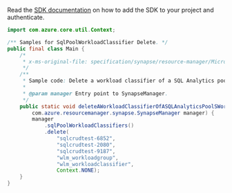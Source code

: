 Read the [SDK documentation](https://github.com/Azure/azure-sdk-for-java/blob/azure-resourcemanager-synapse_1.0.0-beta.5/sdk/synapse/azure-resourcemanager-synapse/README.md) on how to add the SDK to your project and authenticate.

```java
import com.azure.core.util.Context;

/** Samples for SqlPoolWorkloadClassifier Delete. */
public final class Main {
    /*
     * x-ms-original-file: specification/synapse/resource-manager/Microsoft.Synapse/stable/2021-06-01/examples/DeleteSqlPoolWorkloadGroupWorkloadClassifer.json
     */
    /**
     * Sample code: Delete a workload classifier of a SQL Analytics pool's workload group.
     *
     * @param manager Entry point to SynapseManager.
     */
    public static void deleteAWorkloadClassifierOfASQLAnalyticsPoolSWorkloadGroup(
        com.azure.resourcemanager.synapse.SynapseManager manager) {
        manager
            .sqlPoolWorkloadClassifiers()
            .delete(
                "sqlcrudtest-6852",
                "sqlcrudtest-2080",
                "sqlcrudtest-9187",
                "wlm_workloadgroup",
                "wlm_workloadclassifier",
                Context.NONE);
    }
}
```

